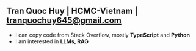 ## Tran Quoc Huy | HCMC-Vietnam | tranquochuy645@gmail.com
- I can copy code from Stack Overflow, mostly **TypeScript** and **Python**
- I am interested in **LLMs, RAG**
